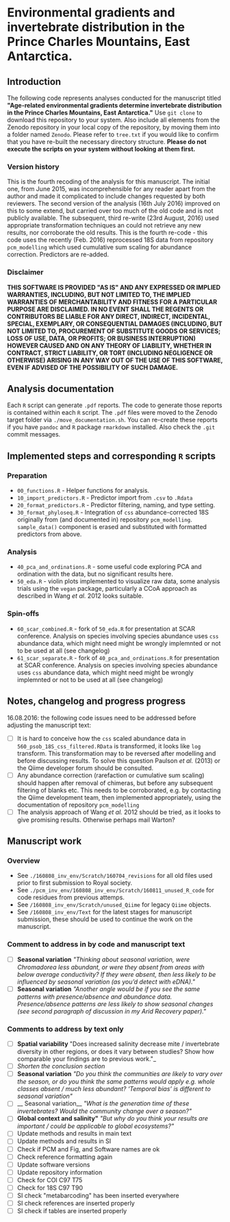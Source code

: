 # Environmental gradients and invertebrate distribution in the Prince Charles Mountains, East Antarctica.

## Introduction

The following code represents analyses conducted for the manuscript titled **"Age-related environmental gradients determine invertebrate distribution in the Prince Charles Mountains, East Antarctica."**  Use `git clone`  to download this repository to your system. Also include all elements from the Zenodo repository in your local copy of the repository, by moving them into a folder named `Zenodo`.  Please refer to `tree.txt` if you would like to confirm that you have re-built the necessary directory structure. **Please do not execute the scripts on your system without looking at them first.**

### Version history

This is the fourth recoding of the analysis for this manuscript. The initial one, from June 2015, was incomprehensible for any reader apart from the author and made it complicated to include changes requested by both reviewers. The second version of the analysis  (16th July 2016) improved on this to some extend, but carried over too much of the old code and is not publicly available. The subsequent, third re-write (23rd August, 2016) used appropriate
transformation techniques an could not retrieve any new results, nor corroborate the old results. This is the fourth re-code - this code uses the recently (Feb. 2016) reprocessed 18S data from repository `pcm_modelling` which used cumulative sum scaling for abundance correction. Predictors are re-added.

### Disclaimer
**THIS SOFTWARE IS PROVIDED "AS IS" AND ANY EXPRESSED OR IMPLIED WARRANTIES, INCLUDING, BUT NOT LIMITED TO, THE IMPLIED WARRANTIES OF MERCHANTABILITY AND FITNESS FOR A PARTICULAR PURPOSE ARE DISCLAIMED. IN NO EVENT SHALL THE REGENTS OR CONTRIBUTORS BE LIABLE FOR ANY DIRECT, INDIRECT, INCIDENTAL, SPECIAL, EXEMPLARY, OR CONSEQUENTIAL DAMAGES (INCLUDING, BUT NOT LIMITED TO, PROCUREMENT OF SUBSTITUTE GOODS OR SERVICES; LOSS OF USE, DATA, OR PROFITS; OR BUSINESS INTERRUPTION) HOWEVER CAUSED AND ON ANY THEORY OF LIABILITY, WHETHER IN CONTRACT, STRICT LIABILITY, OR TORT (INCLUDING NEGLIGENCE OR OTHERWISE) ARISING IN ANY WAY OUT OF THE USE OF THIS SOFTWARE, EVEN IF ADVISED OF THE POSSIBILITY
OF SUCH DAMAGE.**

## Analysis documentation
Each `R` script can generate `.pdf` reports. The code to generate those reports is contained within each `R` script. The `.pdf` files were moved to the Zenodo target folder via `./move_documentation.sh`. You can re-create these reports if you have `pandoc` and `R` package `rmarkdown` installed. Also check the `.git` commit messages.

## Implemented steps and corresponding `R` scripts

### Preparation
* `00_functions.R` - Helper functions for analysis.
* `10_import_predictors.R` - Predictor import from `.csv` to `.Rdata`
* `20_format_predictors.R` - Predictor filtering, naming, and type setting.
* `30_format_phyloseq.R` - Integration of  `css` abundance-corrected 18S originally from (and documented in) repository `pcm_modelling`. `sample_data()` component is erased and substituted with formatted predictors from above.

### Analysis
* `40_pca_and_ordinations.R` - some useful code exploring PCA and ordination with the data, but no significant results here.
* `50_eda.R` - violin plots implemented to visualize raw data, some analysis trials using the `vegan` package, particularly a CCoA approach as described in Wang _et al._ 2012 looks suitable.

### Spin-offs
* `60_scar_combined.R` - fork of `50_eda.R` for presentation at SCAR conference. Analysis on species involving species abundance uses `css` abundance data, which might need might be wrongly implemnted or not to be used at all (see changelog)
* `61_scar_separate.R` - fork of `40_pca_and_ordinations.R` for presentation at SCAR conference. Analysis on species involving species abundance uses `css` abundance data, which might need might be wrongly implemnted or not to be used at all (see changelog)

## Notes, changelog and progress progress

16.08.2016: the following code issues need to be addressed before adjusting the manuscript text:

* [ ] It is hard to conceive how the `css` scaled abundance data in `560_psob_18S_css_filtered.RData` is transformed, it looks like `log` transform. This transformation may to be reversed after modelling and before discussing results. To solve this question Paulson _et al._ (2013) or the Qiime developer forum should be consulted.
* [ ] Any abundance correction (rarefaction or cumulative sum scaling) should happen after removal of chimeras, but before any subsequent filtering of blanks etc. This needs to be corroborated, e.g. by contacting the Qiime development team, then implemented appropriately, using the documentation of repository `pcm_modelling`
* [ ] The analysis approach of Wang _et al._ 2012 should be tried, as it looks to give promising results. Otherwise perhaps mail Warton?

## Manuscript work

### Overview
*  See `./160808_inv_env/Scratch/160704_revisions` for all old files used prior to first submission to Royal society.
* See  `./pcm_inv_env/160808_inv_env/Scratch/160811_unused_R_code` for code residues from previous attemps.
*  See `/160808_inv_env/Scratch/unused_Qiime` for legacy `Qiime` objects.
*  See `/160808_inv_env/Text` for the latest stages for manuscript submission, these should be used to continue the work on the manuscript.

### Comment to address in by code and manuscript text
* [ ]  __Seasonal variation__ _"Thinking about seasonal variation, were Chromadorea less abundant, or were they absent from areas with below average conductivity? If they were absent, then less likely to be influenced by seasonal variation (as you’d detect with eDNA)."_
* [ ] __Seasonal variation__ _"Another angle would be if you see the same patterns with presence/absence and abundance data. Presence/absence patterns are less likely to show seasonal changes (see second paragraph of discussion in my Arid Recovery paper)."_

### Comments to address by text only
* [ ] __Spatial variability__ "Does increased salinity decrease mite / invertebrate diversity in other regions, or does it vary between studies? Show how comparable your findings are to previous work."_
* [ ] _Shorten the conclusion section_
* [ ] __Seasonal variation__ _"Do you think the communities are likely to vary over the season, or do you think the same patterns would apply e.g. whole classes absent / much less abundant? ‘Temporal bias’ is different to seasonal variation"_
* [ ] __ Seasonal variation__ _"What is the generation time of these invertebrates? Would the community change over a season?"_
* [ ] __Global context and salinity"__ _"But why do you think your results are important / could be applicable to global ecosystems?"_
* [ ] Update methods and results in main text
* [ ] Update methods and results in SI
* [ ] Check if PCM and Fig, and Software names are ok
* [ ] Check reference formatting again
* [ ] Update software versions
* [ ] Update repository information
* [ ] Check for COI C97 T75
* [ ] Check for 18S C97 T90
* [ ] SI check "metabarcoding" has been inserted everywhere
* [ ] SI check references are inserted properly
* [ ] SI check if tables are inserted properly
